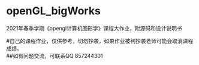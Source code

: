 # openGL_bigWorks
2021年春季学期《opengl计算机图形学》课程大作业，附源码和设计说明书

#自己的课程作业，仅供参考，切勿抄袭，如果作业被判抄袭老师可能会取消课程成绩。  
##如有问题交流，可联系QQ 857244301
